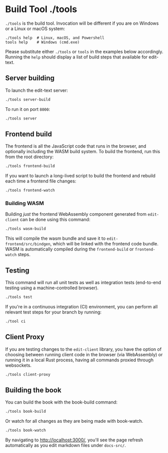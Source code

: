 # Build Tool ./tools

`./tools` is the build tool. Invocation will be different if you are on Windows or a Linux or macOS system:

```
./tools help  # Linux, macOS, and Powershell
tools help    # Windows (cmd.exe)
```

Please substitute either `./tools` or `tools` in the examples below accordingly. Running the `help` should display a list of build steps that available for edit-text.

## Server building

To launch the edit-text server:

```sh
./tools server-build
```

To run it on port `8000`:

```sh
./tools server
```

## Frontend build

The frontend is all the JavaScript code that runs in the browser, and optionally including the WASM build system. To build the frontend, run this from the root directory:

```sh
./tools frontend-build
```

If you want to launch a long-lived script to build the frontend and rebuild each time a frontend file changes:

```sh
./tools frontend-watch
```

### Building WASM

Building *just* the frontend WebAssembly component generated from `edit-client` can be done using this command:

```sh
./tools wasm-build
```

This will compile the wasm bundle and save it to `edit-frontend/src/bindgen`, which will be linked with the frontend code bundle. WASM is automatically compiled during the `frontend-build` or `frontend-watch` steps.

## Testing

This command will run all unit tests as well as integration tests (end-to-end testing using a machine-controlled browser).

```sh
./tools test
```

If you're in a continuous integration (CI) environment, you can perform all relevant test steps for your branch by running:

```sh
./tool ci
```

## Client Proxy

If you are testing changes to the `edit-client` library, you have the option of choosing between running client code in the browser (via WebAssembly) or running it in a local Rust process, having all commands proxied through websockets.

```sh
./tools client-proxy
```

## Building the book

You can build the book with the book-build command:

```sh
./tools book-build
```

Or watch for all changes as they are being made with book-watch.

```sh
./tools book-watch
```

By navigating to <http://localhost:3000/>, you'll see the page refresh automatically as you edit markdown files under `docs-src/`.
